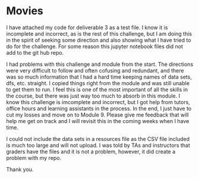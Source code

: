 # Movies

I have attached my code for deliverable 3 as a test file. I know it is incomplete and incorrect, as is the rest of this challenge, but I am doing this in the spirit of seeking some direction and also showing what I have tried to do for the challenge. For some reason this jupyter notebook files did not add to the git hub repo.

I had problems with this challenge and module from the start. The directions were very difficult to follow and often cofusing and redundant,  and there was so much information that I had a hard time keeping names of data sets, dfs, etc. straight. I copied things right from the module and was still unable to get them to run. I feel this is one of the most important of all the skills in the course, but there was just way too much to absorb in this module. I know this challenge is imcomplete and incorrect, but I got help from tutors, office hours and learning assistants in the process. In the end, I just have to cut my losses and move on to Module 9. Please give me feedback that will help me get on track and I will revisit this in the coming weeks when I have time. 

I could not include the data sets in a resources file as the CSV file included is much too large and will not upload. I was told by TAs and instructors that graders have the files and it is not a problem, however, it did create a problem with my repo. 

Thank you. 



